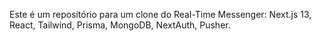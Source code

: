 Este é um repositório para um clone do Real-Time Messenger: Next.js 13, React, Tailwind, Prisma, MongoDB, NextAuth, Pusher.
